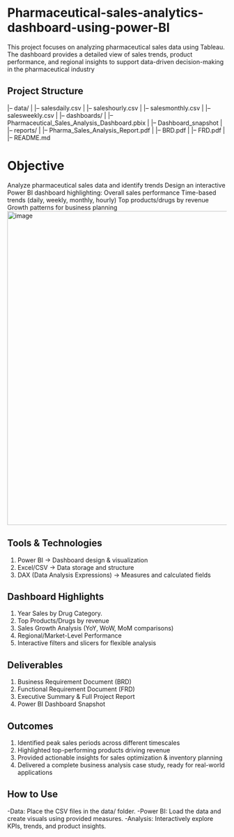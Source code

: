 # Pharmaceutical-sales-analytics-dashboard-using-power-BI
This project focuses on analyzing pharmaceutical sales data using Tableau. The dashboard provides a detailed view of sales trends, product performance, and regional insights to support data-driven decision-making in the pharmaceutical industry

## Project Structure
|– data/
|   |– salesdaily.csv
|   |– saleshourly.csv
|   |– salesmonthly.csv
|   |– salesweekly.csv
|
|– dashboards/
|   |– Pharmaceutical_Sales_Analysis_Dashboard.pbix
|   |– Dashboard_snapshot
|
|– reports/
|   |– Pharma_Sales_Analysis_Report.pdf
|   |– BRD.pdf
|   |– FRD.pdf
|
|– README.md

# Objective
Analyze pharmaceutical sales data and identify trends
Design an interactive Power BI dashboard highlighting:
 Overall sales performance
 Time-based trends (daily, weekly, monthly, hourly)
 Top products/drugs by revenue
 Growth patterns for business planning
 <img width="1280" height="720" alt="image" src="https://github.com/user-attachments/assets/219ccc40-235f-4952-ab9e-478b93de0125" />

 
## Tools & Technologies
1. Power BI → Dashboard design & visualization
2. Excel/CSV → Data storage and structure
3. DAX (Data Analysis Expressions) → Measures and calculated fields



## Dashboard Highlights
1. Year Sales by Drug Category.
2. Top Products/Drugs by revenue
3. Sales Growth Analysis (YoY, WoW, MoM comparisons)
4. Regional/Market-Level Performance
5. Interactive filters and slicers for flexible analysis

## Deliverables
1. Business Requirement Document (BRD)
2. Functional Requirement Document (FRD)
3. Executive Summary & Full Project Report
4. Power BI Dashboard Snapshot

## Outcomes
1. Identified peak sales periods across different timescales
2. Highlighted top-performing products driving revenue
3. Provided actionable insights for sales optimization & inventory planning
4. Delivered a complete business analysis case study, ready for real-world applications
## How to Use
-Data: Place the CSV files in the data/ folder.
-Power BI: Load the data and create visuals using provided measures.
-Analysis: Interactively explore KPIs, trends, and product insights.

